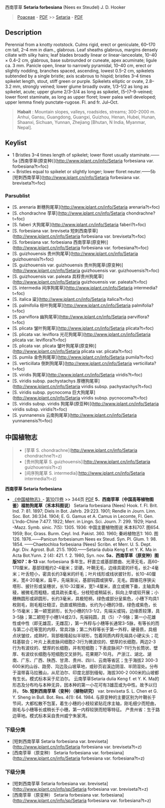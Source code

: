 西南莩草 **Setaria forbesiana** (Nees ex Steudel) J. D. Hooker

> [Poaceae](http://www.iplant.cn/info/Poaceae?t=foc) - [PDF](http://www.iplant.cn/foc/pdf/Poaceae.pdf) >> [Setaria](http://www.iplant.cn/info/Setaria?t=foc) - [PDF](http://www.iplant.cn/foc/pdf/Setaria.pdf)
## Description

Perennial from a knotty rootstock. Culms rigid, erect or geniculate, 60–170 cm tall, 2–4 mm in diam., glabrous. Leaf sheaths glabrous, margins densely ciliate with silky hairs; leaf blades broadly linear or linear-lanceolate, 10–40 × 0.4–2 cm, glabrous, base subrounded or cuneate, apex acuminate; ligule ca. 3 mm. Panicle open, linear to narrowly pyramidal, 10–40 cm, erect or slightly nodding, branches spaced, ascending, lowest 0.5–2 cm, spikelets subtended by a single bristle; axis scabrous to hispid; bristles 3–4 times spikelet length, stout, stiff green or purple. Spikelets elliptic or ovate, 2.8–3.2 mm, strongly veined; lower glume broadly ovate, 1/3–1/2 as long as spikelet, acute; upper glume 2/3–3/4 as long as spikelet, (5–)7–9-veined; lower floret staminate, as long as upper floret; lower palea well developed; upper lemma finely punctate-rugose. Fl. and fr. Jul–Oct.


> **Habait** : 
> Mountain slopes, valleys, roadsides, streams; 300–2000 m. Anhui, Gansu, Guangdong, Guangxi, Guizhou, Henan, Hubei, Hunan, Shaanxi, Sichuan, Yunnan, Zhejiang [Bhutan, N India, Myanmar, Nepal].

## Keylist
* 1 Bristles 3–4 times length of spikelet; lower floret usually staminate.——5a [西南莩草(原变种)](http://www.iplant.cn/info/Setaria forbesiana var. forbesiana?t=foc)
* ~ Bristles equal to spikelet or slightly longer; lower floret neuter.——5b [短刺西南莩草](http://www.iplant.cn/info/Setaria forbesiana var. breviseta?t=foc)

### Parsublist

* [S.  arenaria  断穗狗尾草](http://www.iplant.cn/info/Setaria arenaria?t=foc)
* [S.  chondrachne  莩草](http://www.iplant.cn/info/Setaria chondrachne?t=foc)
* [S.  faberi  大狗尾草](http://www.iplant.cn/info/Setaria faberi?t=foc)
* [S.  forbesiana var. breviseta  短刺西南莩草](http://www.iplant.cn/info/Setaria forbesiana var. breviseta?t=foc)
* [S.  forbesiana var. forbesiana  西南莩草(原变种)](http://www.iplant.cn/info/Setaria forbesiana var. forbesiana?t=foc)
* [S.  guizhouensis  贵州狗尾草](http://www.iplant.cn/info/Setaria guizhouensis?t=foc)
* [S.  guizhouensis var. guizhouensis  贵州狗尾草(原变种)](http://www.iplant.cn/info/Setaria guizhouensis var. guizhouensis?t=foc)
* [S.  guizhouensis var. paleata  具稃贵州狗尾草](http://www.iplant.cn/info/Setaria guizhouensis var. paleata?t=foc)
* [S.  intermedia  间序狗尾草](http://www.iplant.cn/info/Setaria intermedia?t=foc)
* [S.  italica  粱](http://www.iplant.cn/info/Setaria italica?t=foc)
* [S.  palmifolia  棕叶狗尾草](http://www.iplant.cn/info/Setaria palmifolia?t=foc)
* [S.  parviflora  幽狗尾草](http://www.iplant.cn/info/Setaria parviflora?t=foc)
* [S.  plicata  皱叶狗尾草](http://www.iplant.cn/info/Setaria plicata?t=foc)
* [S.  plicata var. leviflora  光花狗尾草](http://www.iplant.cn/info/Setaria plicata var. leviflora?t=foc)
* [S.  plicata var. plicata  皱叶狗尾草(原变种)](http://www.iplant.cn/info/Setaria plicata var. plicata?t=foc)
* [S.  pumila  金色狗尾草](http://www.iplant.cn/info/Setaria pumila?t=foc)
* [S.  verticillata  倒刺狗尾草](http://www.iplant.cn/info/Setaria verticillata?t=foc)
* [S.  viridis  狗尾草](http://www.iplant.cn/info/Setaria viridis?t=foc)
* [S.  viridis subsp. pachystachys  厚穗狗尾草](http://www.iplant.cn/info/Setaria viridis subsp. pachystachys?t=foc)
* [S.  viridis subsp. pycnocoma  巨大狗尾草](http://www.iplant.cn/info/Setaria viridis subsp. pycnocoma?t=foc)
* [S.  viridis subsp. viridis  狗尾草(原亚种)](http://www.iplant.cn/info/Setaria viridis subsp. viridis?t=foc)
* [S.  yunnanensis  云南狗尾草](http://www.iplant.cn/info/Setaria yunnanensis?t=foc)


## 中国植物志

> * [莩草  S.  chondrachne](http://www.iplant.cn/info/Setaria chondrachne?t=z)
> * [贵州狗尾草  S.  guizhouensis](http://www.iplant.cn/info/Setaria guizhouensis?t=z)
> * [间序狗尾草  S.  intermedia](http://www.iplant.cn/info/Setaria intermedia?t=z)

**西南莩草 Setaria forbesiana**

* [《中国植物志》](http://www.iplant.cn/frps)- [第10(1)卷](http://www.iplant.cn/frps/vol/10(1)) >> 344页 [PDF](http://www.iplant.cn/frps/pdf/10(1)/344.pdf)
**5．西南莩草（中国高等植物图鉴）福勃狗尾草（禾本科图说）**
Setaria forbesiana (Nees) Hook. f. Fl. Brit. Ind. 7: 81. 1897; Diels in Bot. Jahrb. 29:223. 1901; Rendle in Journ. Linn. Soc. Bot. 36:334. 1904; E. G. Gamus et A. Camus in Lecomte, Fl. Gen. L'Indo-Chine 7:477. 1922; Merr. in Lingn. Sci. Journ. 7: 299. 1929; Hand. -Mazz. Symb. sinic. 7(5): 1305. 1936: 中国主要植物图说 禾本科707. 图654. 1959; Bor, Grass. Burm. Ceyl. Ind. Pakist. 360. 1960; 秦岭植物志1: 160. 图126. 1976.——Panicun forbesianum Nees ex Steud. Syn. Pl. Glum. 1: 98. 1854. ——Chaetochloa forbesiana (Nees) Scribn. et Merr. U. S. Dept. Agr. Div. Agrost. Bull. 21:5. 1900.——Setaria dubia Keng f. et Y. K. Ma in Acta Bot.Yunn. 2 (4): 421. f. 2. 1980, Syn. nov.
**5a．西南莩草（原变种）图版107：8-13**
var. forbesiana
多年生。秆直立或基部膝曲、光滑无毛，高60-170厘米，基部径粗约2-4毫米；坚硬。叶鞘无毛，边缘具密的纤毛，长2-4毫米；叶舌短小，密具长约3毫米的纤毛；叶片线形或线状披针形，长10-40厘米，宽4-20毫米，扁平，先端渐尖，基部钝圆或狭窄，无毛。圆锥花序狭尖塔形、披针形或呈穗状，长10-32厘米，宽1-4厘米，直立或微下垂，主轴具角稜，被微毛而粗糙，或具疏长柔毛，分枝短或稍延长，斜向上举或较开展；小穗椭圆形或卵圆形，长约3毫米，具极短柄，绿色或部分呈紫色，小穗下均具1枚刚毛，刚毛粗壮糙涩，劲直或稍扭曲，长约为小穗的3倍，绿色或紫色，长5-15毫米；第一颖宽卵形，长为小穗的1/3-1/2，先端尖或钝，边缘质较薄，具3-5脉；第二颖短于小穗1/4或2/3，先端钝圆，具（5）-7-9脉；第一小花雄性或中性（即无雄蕊，无雌蕊），第一外稃与小穗等长通常3-5脉，有等长的而与第二小花等宽的内稃，常具2脉；第二外稃等长于第一外稃，硬骨质，具细点状皱纹，成熟时，背部极隆起似半球形，包着同质内稃先端具小硬尖头；花柱基联合；叶片上表皮脉间细胞2-3行为微波纹的、壁厚的长细胞，两边2-3行为有波纹的、壁厚的长细胞，并有短细胞；下表皮脉间7-11行为长筒状、壁厚、有波纹长细胞与短细胞交叉排列。花果期7-10月。
产浙江、湖北、湖南、广东、广西、陕西、甘肃、贵州、四川、云南等省区；生于海拔2 300-3 600米的山谷、路旁、沟边及山坡草地，或砂页岩溪边阴湿、半阴湿处。分布于温带喜马拉雅山，从尼泊尔、印度北部到缅甸，海拔300-2 000米的山坡都有生长。模式标本采于尼泊尔。
云南莩草Setaria dulia Keng f. et Y. K. Ma的形态及分布均与本种无异，因本种的第一小花可有3雄蕊或为中性。故予以归并。
**5b. 短刺西南莩草（变种）（植物研究）**
var. breviseta S. L. Chen et G. Y. Sheng in Bull. Bot. Res. 4(1): 64. 1984.
与原变种的主要区别为叶鞘长于节间，大都松散不包茎，着生小穗的小枝较紧贴花序主轴，刚毛细少而短曲，刚毛与小穗等长或稍长于小穗，第一内稃较狭而短等特征。
产贵州省：生于路边草地。模式标本采自贵州威宁朱家湾。

### 下级分类
* [短刺西南莩草   Setaria forbesiana var. breviseta](http://www.iplant.cn/info/Setaria forbesiana var. breviseta?t=z)
* [西南莩草（原变种）  Setaria forbesiana var. forbesiana](http://www.iplant.cn/info/Setaria forbesiana var. forbesiana?t=z)

### 下级分类
* [短刺西南莩草   Setaria forbesiana var. breviseta](http://www.iplant.cn/info/sp/Setaria forbesiana var. breviseta?t=z)
* [西南莩草（原变种）  Setaria forbesiana var. forbesiana](http://www.iplant.cn/info/sp/Setaria forbesiana var. forbesiana?t=z)
